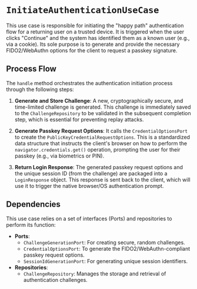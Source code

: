 # `InitiateAuthenticationUseCase`

This use case is responsible for initiating the "happy path" authentication flow for a returning user on a trusted device. It is triggered when the user clicks "Continue" and the system has identified them as a known user (e.g., via a cookie). Its sole purpose is to generate and provide the necessary FIDO2/WebAuthn options for the client to request a passkey signature.

## Process Flow

The `handle` method orchestrates the authentication initiation process through the following steps:

1.  **Generate and Store Challenge**: A new, cryptographically secure, and time-limited challenge is generated. This challenge is immediately saved to the `ChallengeRepository` to be validated in the subsequent completion step, which is essential for preventing replay attacks.

2.  **Generate Passkey Request Options**: It calls the `CredentialOptionsPort` to create the `PublicKeyCredentialRequestOptions`. This is a standardized data structure that instructs the client's browser on how to perform the `navigator.credentials.get()` operation, prompting the user for their passkey (e.g., via biometrics or PIN).

3.  **Return Login Response**: The generated passkey request options and the unique session ID (from the challenge) are packaged into a `LoginResponse` object. This response is sent back to the client, which will use it to trigger the native browser/OS authentication prompt.

## Dependencies

This use case relies on a set of interfaces (Ports) and repositories to perform its function:

*   **Ports**:
    *   `ChallengeGenerationPort`: For creating secure, random challenges.
    *   `CredentialOptionsPort`: To generate the FIDO2/WebAuthn-compliant passkey request options.
    * `SessionIdGenerationPort`: For generating unique session identifiers.
*   **Repositories**:
    *   `ChallengeRepository`: Manages the storage and retrieval of authentication challenges.